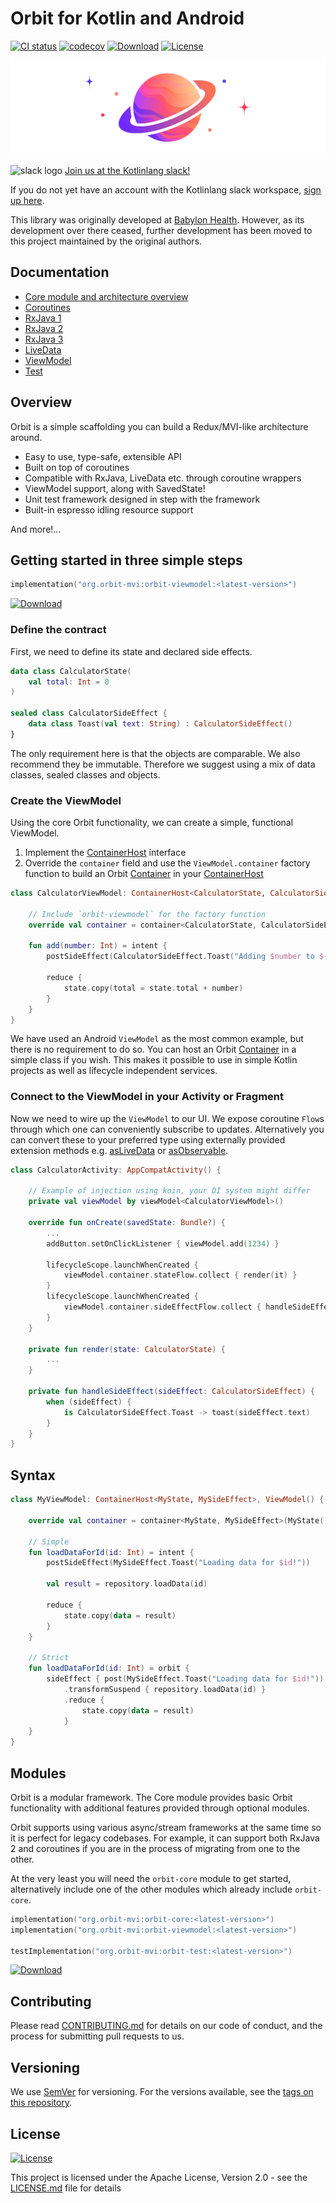 # Orbit for Kotlin and Android

[![CI status](https://github.com/orbit-mvi/orbit-mvi/workflows/Android%20CI/badge.svg)](https://github.com/orbit-mvi/orbit-mvi/actions)
[![codecov](https://codecov.io/gh/orbit-mvi/orbit-mvi/branch/main/graph/badge.svg)](https://codecov.io/gh/orbit-mvi/orbit-mvi)
[![Download](https://api.bintray.com/packages/orbitmvi/maven/orbit-core/images/download.svg)](https://bintray.com/orbitmvi/maven/orbit-core/_latestVersion)
[![License](https://img.shields.io/badge/License-Apache%202.0-blue.svg)](LICENSE.md)

![Logo](images/logo.png)

![slack logo](images/slack-logo-icon.png) [Join us at the Kotlinlang slack!](https://kotlinlang.slack.com/messages/CPM6UMD2P)

If you do not yet have an account with the Kotlinlang slack workspace,
[sign up here](https://slack.kotlinlang.org).

This library was originally developed at [Babylon Health](https://github.com/babylonhealth/orbit-mvi).
However, as its development over there ceased, further development
has been moved to this project maintained by the original authors.

## Documentation

- [Core module and architecture overview](orbit-core/README.md)
- [Coroutines](orbit-coroutines/README.md)
- [RxJava 1](orbit-rxjava1/README.md)
- [RxJava 2](orbit-rxjava2/README.md)
- [RxJava 3](orbit-rxjava3/README.md)
- [LiveData](orbit-livedata/README.md)
- [ViewModel](orbit-viewmodel/README.md)
- [Test](orbit-test/README.md)

## Overview

Orbit is a simple scaffolding you can build a Redux/MVI-like architecture
around.

- Easy to use, type-safe, extensible API
- Built on top of coroutines
- Compatible with RxJava, LiveData etc. through coroutine wrappers
- ViewModel support, along with SavedState!
- Unit test framework designed in step with the framework
- Built-in espresso idling resource support

And more!...

## Getting started in three simple steps

```kotlin
implementation("org.orbit-mvi:orbit-viewmodel:<latest-version>")
```

[![Download](https://api.bintray.com/packages/orbitmvi/maven/orbit-core/images/download.svg)](https://bintray.com/orbitmvi/maven/orbit-core/_latestVersion)

### Define the contract

First, we need to define its state and declared side effects.

``` kotlin
data class CalculatorState(
    val total: Int = 0
)

sealed class CalculatorSideEffect {
    data class Toast(val text: String) : CalculatorSideEffect()
}
```

The only requirement here is that the objects are comparable. We also recommend
they be immutable. Therefore we suggest using a mix of data classes, sealed
classes and objects.

### Create the ViewModel

Using the core Orbit functionality, we can create a simple, functional
ViewModel.

1. Implement the
   [ContainerHost](orbit-core/src/commonMain/kotlin/org/orbitmvi/orbit/ContainerHost.kt)
   interface
1. Override the `container` field and use the `ViewModel.container` factory
   function to build an Orbit
   [Container](orbit-core/src/commonMain/kotlin/org/orbitmvi/orbit/Container.kt)
   in your
   [ContainerHost](orbit-core/src/commonMain/kotlin/org/orbitmvi/orbit/ContainerHost.kt)

``` kotlin
class CalculatorViewModel: ContainerHost<CalculatorState, CalculatorSideEffect>, ViewModel() {

    // Include `orbit-viewmodel` for the factory function
    override val container = container<CalculatorState, CalculatorSideEffect>(CalculatorState())

    fun add(number: Int) = intent {
        postSideEffect(CalculatorSideEffect.Toast("Adding $number to ${state.total}!"))

        reduce {
            state.copy(total = state.total + number)
        }
    }
}
```

We have used an Android `ViewModel` as the most common example, but there is no
requirement to do so. You can host an Orbit
[Container](orbit-core/src/commonMain/kotlin/org/orbitmvi/orbit/Container.kt)
in a simple class if you wish. This makes it possible to use in simple Kotlin
projects as well as lifecycle independent services.

### Connect to the ViewModel in your Activity or Fragment

Now we need to wire up the `ViewModel` to our UI. We expose coroutine
`Flow`s through which one can conveniently subscribe to updates.
Alternatively you can convert these to your preferred type using
externally provided extension methods e.g.
[asLiveData](https://developer.android.com/reference/kotlin/androidx/lifecycle/package-summary#(kotlinx.coroutines.flow.Flow).asLiveData(kotlin.coroutines.CoroutineContext,%20kotlin.Long))
or
[asObservable](https://kotlin.github.io/kotlinx.coroutines/kotlinx-coroutines-rx3/kotlinx.coroutines.rx3/kotlinx.coroutines.flow.-flow/as-observable.html).

``` kotlin
class CalculatorActivity: AppCompatActivity() {

    // Example of injection using koin, your DI system might differ
    private val viewModel by viewModel<CalculatorViewModel>()

    override fun onCreate(savedState: Bundle?) {
        ...
        addButton.setOnClickListener { viewModel.add(1234) }

        lifecycleScope.launchWhenCreated {
            viewModel.container.stateFlow.collect { render(it) }
        }
        lifecycleScope.launchWhenCreated {
            viewModel.container.sideEffectFlow.collect { handleSideEffect(it) }
        }
    }

    private fun render(state: CalculatorState) {
        ...
    }

    private fun handleSideEffect(sideEffect: CalculatorSideEffect) {
        when (sideEffect) {
            is CalculatorSideEffect.Toast -> toast(sideEffect.text)
        }
    }
}

```

## Syntax

``` kotlin
class MyViewModel: ContainerHost<MyState, MySideEffect>, ViewModel() {

    override val container = container<MyState, MySideEffect>(MyState())

    // Simple
    fun loadDataForId(id: Int) = intent {
        postSideEffect(MySideEffect.Toast("Loading data for $id!"))

        val result = repository.loadData(id)

        reduce {
            state.copy(data = result)
        }
    }

    // Strict
    fun loadDataForId(id: Int) = orbit {
        sideEffect { post(MySideEffect.Toast("Loading data for $id!")) }
            .transformSuspend { repository.loadData(id) }
            .reduce {
                state.copy(data = result)
            }
    }
}
```

## Modules

Orbit is a modular framework. The Core module provides basic Orbit
functionality with additional features provided through optional modules.

Orbit supports using various async/stream frameworks at the same time so it is
perfect for legacy codebases. For example, it can support both RxJava 2 and
coroutines if you are in the process of migrating from one to the other.

At the very least you will need the `orbit-core` module to get started,
alternatively include one of the other modules which already include
`orbit-core`.

```kotlin
implementation("org.orbit-mvi:orbit-core:<latest-version>")
implementation("org.orbit-mvi:orbit-viewmodel:<latest-version>")

testImplementation("org.orbit-mvi:orbit-test:<latest-version>")
```

[![Download](https://api.bintray.com/packages/orbitmvi/maven/orbit-core/images/download.svg)](https://bintray.com/orbitmvi/maven/orbit-core/_latestVersion)

## Contributing

Please read [CONTRIBUTING.md](CONTRIBUTING.md)
for details on our code of conduct, and the process for submitting pull
requests to us.

## Versioning

We use [SemVer](http://semver.org/) for versioning. For the versions
available, see the [tags on this repository](https://github.com/orbit-mvi/orbit-mvi/tags).

## License

[![License](https://img.shields.io/badge/License-Apache%202.0-blue.svg)](LICENSE.md)

This project is licensed under the Apache License, Version 2.0 - see the
[LICENSE.md](LICENSE.md) file for details
